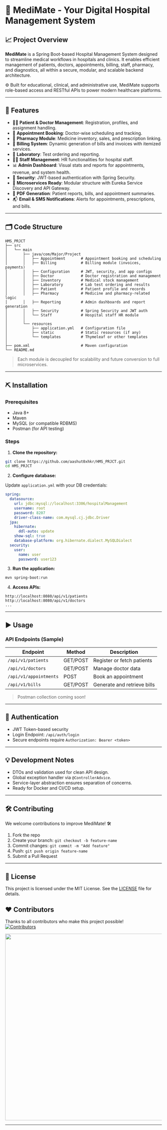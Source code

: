 
# 🏥 MediMate - Your Digital Hospital Management System

## 📈 Project Overview

**MediMate** is a Spring Boot-based Hospital Management System designed to streamline medical workflows in hospitals and clinics. It enables efficient management of patients, doctors, appointments, billing, staff, pharmacy, and diagnostics, all within a secure, modular, and scalable backend architecture.

⚙️ Built for educational, clinical, and administrative use, MediMate supports role-based access and RESTful APIs to power modern healthcare platforms.

---

## 🔧 Features

- 🧑‍⚕️ **Patient & Doctor Management**: Registration, profiles, and assignment handling.
- 📅 **Appointment Booking**: Doctor-wise scheduling and tracking.
- 💊 **Pharmacy Module**: Medicine inventory, sales, and prescription linking.
- 🧾 **Billing System**: Dynamic generation of bills and invoices with itemized services.
- 🧪 **Laboratory**: Test ordering and reporting.
- 🧑‍💼 **Staff Management**: HR functionalities for hospital staff.
- 📊 **Admin Dashboard**: Visual stats and reports for appointments, revenue, and system health.
- 🔐 **Security**: JWT-based authentication with Spring Security.
- 🧰 **Microservices Ready**: Modular structure with Eureka Service Discovery and API Gateway.
- 📑 **PDF Generation**: Patient reports, bills, and appointment summaries.
- 📬 **Email & SMS Notifications**: Alerts for appointments, prescriptions, and bills.

---

## 🗂 Code Structure

```
HMS_PRJCT
├── src
│   └── main
│       ├── java/com/Major/Project
│       │   ├── Appointment       # Appointment booking and scheduling
│       │   ├── Billing           # Billing module (invoices, payments)
│       │   ├── Configuration     # JWT, security, and app configs
│       │   ├── Doctor            # Doctor registration and management
│       │   ├── Inventory         # Medical stock management
│       │   ├── Laboratory        # Lab test ordering and results
│       │   ├── Patient           # Patient profile and records
│       │   ├── Pharmacy          # Medicine and pharmacy-related logic
│       │   ├── Reporting         # Admin dashboards and report generation
│       │   ├── Security          # Spring Security and JWT auth
│       │   └── Staff             # Hospital staff HR module
│       │
│       └── resources
│           ├── application.yml   # Configuration file
│           ├── static            # Static resources (if any)
│           └── templates         # Thymeleaf or other templates
│
├── pom.xml                       # Maven configuration
└── README.md
```

> Each module is decoupled for scalability and future conversion to full microservices.

---

## ⛏ Installation

### Prerequisites

- Java 8+
- Maven
- MySQL (or compatible RDBMS)
- Postman (for API testing)

### Steps

1. **Clone the repository:**

```bash
git clone https://github.com/aashut0xhkr/HMS_PRJCT.git
cd HMS_PRJCT
```

2. **Configure database:**

Update `application.yml` with your DB credentials:

```yaml
spring:
  datasource:
    url: jdbc:mysql://localhost:3306/hospitalManagement
    username: root
    password: 8207
    driver-class-name: com.mysql.cj.jdbc.Driver
  jpa:
    hibernate:
      ddl-auto: update
    show-sql: true
    database-platform: org.hibernate.dialect.MySQLDialect
  security:
    user:
      name: user
      password: user123
```

3. **Run the application:**

```bash
mvn spring-boot:run
```

4. **Access APIs:**

```
http://localhost:8080/api/v1/patients
http://localhost:8080/api/v1/doctors
...
```

---

## ▶️ Usage

### API Endpoints (Sample)

| Endpoint | Method | Description |
|---------|--------|-------------|
| `/api/v1/patients` | GET/POST | Register or fetch patients |
| `/api/v1/doctors` | GET/POST | Manage doctor data |
| `/api/v1/appointments` | POST | Book an appointment |
| `/api/v1/bills` | GET/POST | Generate and retrieve bills |

> Postman collection coming soon!

---

## 🔐 Authentication

- JWT Token-based security  
- Login Endpoint: `/api/auth/login`  
- Secure endpoints require `Authorization: Bearer <token>`

---

## 💡 Development Notes

- DTOs and validation used for clean API design.
- Global exception handler via `@ControllerAdvice`.
- Service-layer abstraction ensures separation of concerns.
- Ready for Docker and CI/CD setup.

---

## 🛠️ Contributing

We welcome contributions to improve MediMate! 🛠️

1. Fork the repo  
2. Create your branch: `git checkout -b feature-name`  
3. Commit changes: `git commit -m "Add feature"`  
4. Push: `git push origin feature-name`  
5. Submit a Pull Request

---
## 📄 License

This project is licensed under the MIT License. See the [LICENSE](LICENSE) file for details.

## ❤️ Contributors

Thanks to all contributors who make this project possible!  
[![Contributors](https://contrib.rocks/image?repo=aashut0xhkr/HMS_PRJCT&max=100)](https://github.com/aashut0xhkr/HMS_PRJCT/graphs/contributors)

<p align="center">
  <img src="https://user-images.githubusercontent.com/74038190/212284100-561aa473-3905-4a80-b561-0d28506553ee.gif" width="600">
</p>

---

